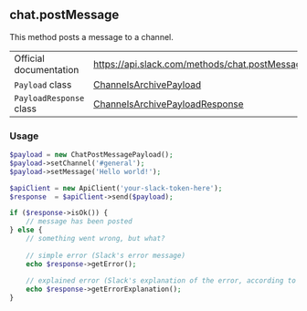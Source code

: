 ## chat.postMessage

This method posts a message to a channel.

| | |
|-------------------------|-------------------------------------------------------------------------------------------------------------------------------------------|
| Official documentation  | https://api.slack.com/methods/chat.postMessage                                                                                            |
| `Payload` class         | [ChannelsArchivePayload](https://github.com/cleentfaar/slack/blob/master/src/CL/Slack/Payload/ChatPostMessagePayload.php)                 |
| `PayloadResponse` class | [ChannelsArchivePayloadResponse](https://github.com/cleentfaar/slack/blob/master/src/CL/Slack/Payload/ChatPostMessagePayloadResponse.php) |


### Usage

```php
$payload = new ChatPostMessagePayload();
$payload->setChannel('#general');
$payload->setMessage('Hello world!');

$apiClient = new ApiClient('your-slack-token-here');
$response  = $apiClient->send($payload);

if ($response->isOk()) {
    // message has been posted
} else {
    // something went wrong, but what?
    
    // simple error (Slack's error message)
    echo $response->getError();
    
    // explained error (Slack's explanation of the error, according to the documentation)
    echo $response->getErrorExplanation();
}
```
